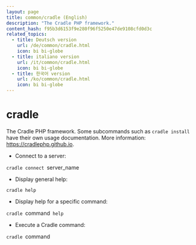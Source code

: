 ```yaml
---
layout: page
title: common/cradle (English)
description: "The Cradle PHP framework."
content_hash: f95b3d6153f9e280f96f5250e47de9108cfd0d3c
related_topics:
  - title: Deutsch version
    url: /de/common/cradle.html
    icon: bi bi-globe
  - title: italiano version
    url: /it/common/cradle.html
    icon: bi bi-globe
  - title: 한국어 version
    url: /ko/common/cradle.html
    icon: bi bi-globe
---
```

# cradle

The Cradle PHP framework.
Some subcommands such as `cradle install` have their own usage documentation.
More information: <https://cradlephp.github.io>.

- Connect to a server:

`cradle connect `<span class="tldr-var badge badge-pill bg-dark-lm bg-white-dm text-white-lm text-dark-dm font-weight-bold">server_name</span>

- Display general help:

`cradle help`

- Display help for a specific command:

`cradle `<span class="tldr-var badge badge-pill bg-dark-lm bg-white-dm text-white-lm text-dark-dm font-weight-bold">command</span>` help`

- Execute a Cradle command:

`cradle `<span class="tldr-var badge badge-pill bg-dark-lm bg-white-dm text-white-lm text-dark-dm font-weight-bold">command</span>
